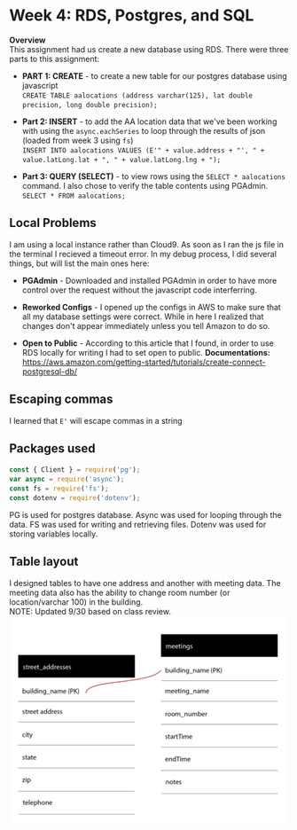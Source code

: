 # Week 4: RDS, Postgres, and SQL

<b>Overview</b><br>
This assignment had us create a new database using RDS.
There were three parts to this assignment:<br />

- <b>PART 1: CREATE</b> - to create a new table for our postgres database using javascript<br />
```CREATE TABLE aalocations (address varchar(125), lat double precision, long double precision);```<br>

- <b>Part 2: INSERT</b> - to add the AA location data that we've been working with using the ```async.eachSeries``` 
to loop through the results of json (loaded from week 3 using ``fs``)<br />
```INSERT INTO aalocations VALUES (E'" + value.address + "', " + value.latLong.lat + ", " + value.latLong.lng + ");```<br>

- <b>Part 3: QUERY (SELECT)</b> - to view rows using the ```SELECT * aalocations``` command. I also chose to verify 
the table contents using PGAdmin.<br>
```SELECT * FROM aalocations;```<br>

## Local Problems
I am using a local instance rather than Cloud9.
As soon as I ran the js file in the terminal I recieved a timeout error. 
In my debug process, I did several things, but will list the main ones here:<br /> 

- <b>PGAdmin</b> - 
Downloaded and installed PGAdmin in order to have more control over the
request without the javascript code interferring.<br>

- <b>Reworked Configs</b> - 
I opened up the configs in AWS to make sure that all my database settings were correct. 
While in here I realized that changes don't appear immediately unless you tell 
Amazon to do so.<br />

- <b>Open to Public</b> - 
According to this article that I found, in order to use RDS locally 
for writing I had to set open to public. 
<b>Documentations:</b> https://aws.amazon.com/getting-started/tutorials/create-connect-postgresql-db/ <br />


## Escaping commas
I learned that ```E'``` will escape commas in a string

## Packages used
```javascript
const { Client } = require('pg');
var async = require('async');  
const fs = require('fs');
const dotenv = require('dotenv');
```

PG is used for postgres database. Async was used for looping through the data.
FS was used for writing and retrieving files.
Dotenv was used for storing variables locally.<br />

## Table layout
I designed tables to have one address and another with meeting data. The meeting data also has the ability to change room number (or location/varchar 100) in the building.<br />
NOTE: Updated 9/30 based on class review.<br />
<img src="table.png">